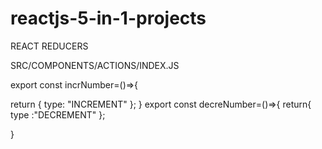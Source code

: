 # reactjs-5-in-1-projects

REACT REDUCERS

SRC/COMPONENTS/ACTIONS/INDEX.JS

export const incrNumber=()=>{

    
  return {  type: "INCREMENT"
};
}
export const decreNumber=()=>{
    return{
        type :"DECREMENT"
    };

}

